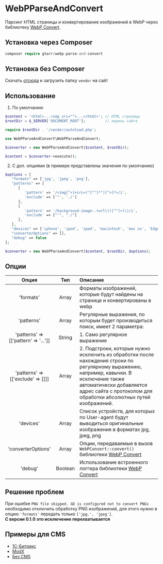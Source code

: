 # WebPParseAndConvert
Парсинг HTML страницы и конвертирование изображений в WebP через библиотеку [WebP Convert](https://github.com/rosell-dk/webp-convert).
## Установка через Composer
```php
composer require gtarr/webp-parse-and-convert
```
## Установка без Composer
Скачать [отсюда](https://php-download.com/package/gtarr/webp-parse-and-convert) и загрузить папку `vendor` на сайт
## Использование
1. По умолчанию
```php
$content = '<html>...<img src="">...</html>'; // HTML страницы
$rootDir = $_SERVER['DOCUMENT_ROOT'];         // корень сайта

require $rootDir . '/vendor/autoload.php';

use WebPParseAndConvert\WebPParseAndConvert;

$converter = new WebPParseAndConvert($content, $rootDir);  

$content = $converter->execute();
```
2. C доп. опциями (в примере представлены значения по умолчанию)
```php
$options = [
   "formats" => ['jpg', 'jpeg', 'png'],
   "patterns" => [
      [
         'pattern' => '/<img[^>]+src=("[^"]*")[^>]*>/i',
         'exclude' => ['"', './']
      ],
      [
         'pattern' => '/background-image:.+url\(([^"]+)\)/i',
         'exclude' => ["'", "./"]
      ],
   ],
   "devices" => ['iphone', 'ipod', 'ipad', 'macintosh', 'mac os', 'Edge', 'MSIE'],
   "converterOptions" => [],
   "debug" => false
];

$converter = new WebPParseAndConvert($content, $rootDir, $options); 
```
## Опции
Опция      | Тип | Описание
:---------:|:---:|:---------
'formats' | Array | Форматы изображений, которые будут найдены на странице и конвертированы в webp 
'patterns' | Array | Регулярные выражения, по которым будет производиться поиск, имеет 2 параметра:
'patterns' => [['pattern' => '...']] | String | 1. Само регулярное выражение
'patterns' => [['exclude'  => []]] | Array | 2. Подстроки, которые нужно исключить из обработки после нахождения строки по регулярному выражению, например, кавычки. В исключение также автоматически добавляется адрес сайта с протоколом для обработки абсолютных путей изображений.
'devices' | Array | Список устройств, для которых по User-agent будут выводиться оригинальные изображения в форматах jpg, jpeg, png
'converterOptions' | Array | Опции, передаваемые в вызов `WebPConvert::convert()` библиотеки [WebP Convert](https://github.com/rosell-dk/webp-convert)
'debug' | Boolean | Использование встроенного логгера библиотеки [WebP Convert](https://github.com/rosell-dk/webp-convert)

## Решение проблем
При ошибке `PNG file skipped. GD is configured not to convert PNGs` необходимо отключить обработку PNG изображений, для этого нужно в опцию `'formats'` передать только `['jpg.', 'jpeg']`.  
**С версии 0.1.0 это исключение перехватывается**
## Примеры для CMS
* [1С-Битрикс](https://github.com/GTaRR/WebPParseAndConvert/wiki/1C-Bitrix)
* [ModX](https://github.com/GTaRR/WebPParseAndConvert/wiki/ModX)
* [Без CMS](https://github.com/GTaRR/WebPParseAndConvert/wiki/%D0%91%D0%B5%D0%B7-CMS)
